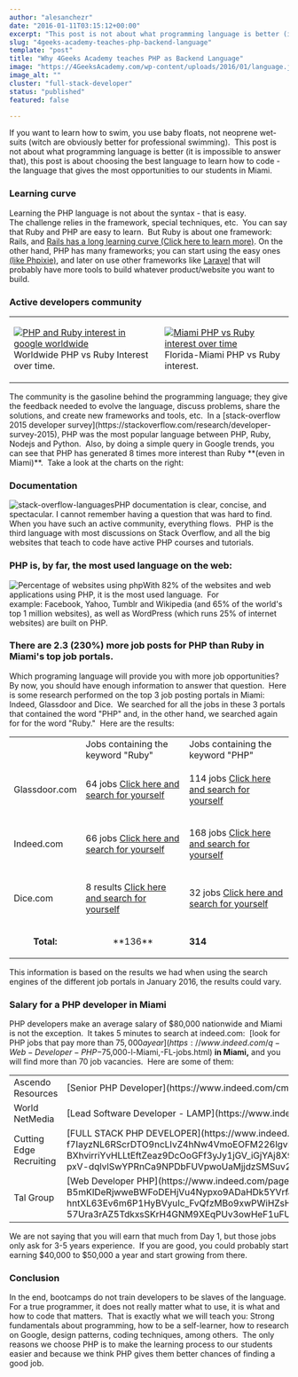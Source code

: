 ```yaml
---
author: "alesanchezr"
date: "2016-01-11T03:15:12+00:00"
excerpt: "This post is not about what programming language is better (it's impossible to answer that), this post is about choosing the best language to learn how to code."
slug: "4geeks-academy-teaches-php-backend-language"
template: "post"
title: "Why 4Geeks Academy teaches PHP as Backend Language"
image: "https://4GeeksAcademy.com/wp-content/uploads/2016/01/language.jpeg"
image_alt: ""
cluster: "full-stack-developer"
status: "published"
featured: false

---
```


If you want to learn how to swim, you use baby floats, not neoprene wet-suits (witch are obviously better for professional swimming).  This post is not about what programming language is better (it is impossible to answer that), this post is about choosing the best language to learn how to code - the language that gives the most opportunities to our students in Miami.


### Learning curve


Learning the PHP language is not about the syntax - that is easy.  The challenge relies in the framework, special techniques, etc.  You can say that Ruby and PHP are easy to learn.  But Ruby is about one framework: Rails, and [Rails has a long learning curve (Click here to learn more)](https://www.codefellows.org/blog/this-is-why-learning-rails-is-hard). On the other hand, PHP has many frameworks; you can start using the easy ones [(like Phpixie)](https://phpixie.com/), and later on use other frameworks like [Laravel](https://laravel.com/) that will probably have more tools to build whatever product/website you want to build.


### Active developers community


<table class="table table-striped" >
<tbody >
<tr >

<td >

[![PHP and Ruby interest in google worldwide](https://storage.googleapis.com/4geeks-academy-website/blog/2016/01/Screen-Shot-2016-01-10-at-6.49.23-PM-1.png)](https://storage.googleapis.com/4geeks-academy-website/blog/2016/01/Screen-Shot-2016-01-10-at-6.49.23-PM-1.png) Worldwide PHP vs Ruby Interest over time.
</td>

<td >

[![Miami PHP vs Ruby interest over time](https://storage.googleapis.com/4geeks-academy-website/blog/2016/01/Screen-Shot-2016-01-10-at-6.54.45-PM-1.png)](https://storage.googleapis.com/4geeks-academy-website/blog/2016/01/Screen-Shot-2016-01-10-at-6.54.45-PM-1.png) Florida-Miami PHP vs Ruby interest.
</td>
</tr>
</tbody>
</table>
The community is the gasoline behind the programming language; they give the feedback needed to evolve the language, discuss problems, share the solutions, and create new frameworks and tools, etc.  In a [stack-overflow 2015 developer survey](https://stackoverflow.com/research/developer-survey-2015), PHP was the most popular language between PHP, Ruby, Nodejs and Python.  Also, by doing a simple query in Google trends, you can see that PHP has generated 8 times more interest than Ruby **(even in Miami)**.  Take a look at the charts on the right:


### Documentation


![stack-overflow-languages](https://storage.googleapis.com/4geeks-academy-website/blog/2016/01/stack-overflow-languages-2.png)PHP documentation is clear, concise, and spectacular. I cannot remember having a question that was hard to find.  When you have such an active community, everything flows.  PHP is the third language with most discussions on Stack Overflow, and all the big websites that teach to code have active PHP courses and tutorials.


### PHP is, by far, the most used language on the web:


![Percentage of websites using php](https://storage.googleapis.com/4geeks-academy-website/blog/2016/01/Screen-Shot-2016-01-10-at-7.37.48-PM-2.png)With 82% of the websites and web applications using PHP, it is the most used language.  For example: Facebook, Yahoo, Tumblr and Wikipedia (and 65% of the world's top 1 million websites), as well as WordPress (which runs 25% of internet websites) are built on PHP.




### There are 2.3 (230%) more job posts for PHP than Ruby in Miami's top job portals.


Which programing language will provide you with more job opportunities?  By now, you should have enough information to answer that question.  Here is some research performed on the top 3 job posting portals in Miami: Indeed, Glassdoor and Dice.  We searched for all the jobs in these 3 portals that contained the word "PHP" and, in the other hand, we searched again for for the word "Ruby."  Here are the results:
<table class="table table-striped" >
<tbody >
<tr >

<td >
</td>

<td >Jobs containing the keyword "Ruby"
</td>

<td >Jobs containing the keyword "PHP"
</td>
</tr>
<tr >

<td >


Glassdoor.com



</td>

<td >


64 jobs
[Click here and search for yourself](https://www.glassdoor.ca/Job/miami-ruby-jobs-SRCH_IL.0,5_IC1154170_KE6,10.htm)



</td>

<td >


114 jobs
[Click here and search for yourself](https://www.glassdoor.ca/Job/miami-php-jobs-SRCH_IL.0,5_IC1154170_KO6,9.htm)



</td>
</tr>
<tr >

<td >


Indeed.com



</td>

<td >


66 jobs
[Click here and search for yourself](https://www.indeed.com/jobs?q=Ruby&l=Miami%2C+FL)



</td>

<td >


168 jobs
[Click here and search for yourself](https://www.indeed.com/jobs?q=PHP&l=Miami%2C+FL)



</td>
</tr>
<tr >

<td >


Dice.com



</td>

<td >


8 results
[Click here and search for yourself](https://www.dice.com/jobs?q=ruby&l=Miami&searchid=1136671588756)



</td>

<td >


32 jobs
[Click here and search for yourself](https://www.dice.com/jobs?q=php&l=Miami&searchid=9729181635194)



</td>
</tr>
<tr >

<td style="text-align: center;" >


**Total:**



</td>

<td style="text-align: center;" >**136**
</td>

<td >


**314**



</td>
</tr>
</tbody>
</table>
This information is based on the results we had when using the search engines of the different job portals in January 2016, the results could vary.


### Salary for a PHP developer in Miami


PHP developers make an average salary of $80,000 nationwide and Miami is not the exception.  It takes 5 minutes to search at indeed.com:  [look for PHP jobs that pay more than $75,000 a year](https://www.indeed.com/q-Web-Developer-PHP-$75,000-l-Miami,-FL-jobs.html) **in Miami,** and you will find more than 70 job vacancies.  Here are some of them:
<table class="table table-striped" >
<tbody >
<tr >

<td >Ascendo Resources
</td>

<td >[Senior PHP Developer](https://www.indeed.com/cmp/Ascendo-Resources/jobs/Senior-PHP-Developer-3bbcde11b7f47ea0?r=1)
</td>

<td >$100,000 a year
</td>
</tr>
<tr >

<td >World NetMedia
</td>

<td >[Lead Software Developer - LAMP](https://www.indeed.com/rc/clk?jk=ce19d277c156a3d4)
</td>

<td >$100,000 a year
</td>
</tr>
<tr >

<td >Cutting Edge Recruiting
</td>

<td >[FULL STACK PHP DEVELOPER](https://www.indeed.com/pagead/clk?mo=r&ad=-6NYlbfkN0DUnwefsF7K5sI9KMOiuTab93Tl5aV87o5poBYEvjEbgIqlL4VjFWz5O4bJmyHdj-IjLD2PGVIsu0emvbicVdi0mPULCCrb6XYGFE-rRk22MtwgwsA0MgdqGnP4Y_uP6IwDgMAbjFB57dI7EGvF27kwvORKrpdxmLa_J6Wh47ripbm75EK_zA0HgAFrxy36umE-f7IayzNL6RScrDTO9ncLIvZ4hNw4VmoEOFM226lgvKRd4gzidhSUvk5M3XfQc4GNoMUmMWnFPqXCFjL9yKjDGtNTj8eJnkv9zeJIl3-SAfccsZSmcc3fw7FUBEJtfYYHjPJ2ce120_LtkWSKoxsetAINNSobVPzFIu3tcTa0l8nSFG5CRIYhb4dFNkzKGIAY4-PB-SMXWvOUsS8cBkWQ98e4gZHXMAW3uk-BXhvirriYvHLLtEftZeaz9DcOoGFf3yJy1jGV_iGjYAj8X9D4GaiSOJDgsaD7f8UvlUnZfBPgD7FADSMVT8LAo5oFKQ8I7e3xeFQj_KM4pOWpdHZndISkmy6tt3ihngqk7JDmeSGFUwKhu0fkQ6Z2tIg_BJbCOstRQG8tXrcx2QQYFlR1v9pLF2weivvw6JJAcx-KFzO6ZgW15WX8oCbyjZgVlV5u7KkwrnBzEhBBTifkCQhujqamgTl-Vil4sAgxoisM_EAtFWvvNk9n1dEk1LBUCD8HL4nYOlr_fd55Ut-pxV-dqlvlSwYPRnCa9NPDbFUVpwoUaMjjdzSMSuv2imacd0VUdEcuB3Np9SVUGLPWKVUi1xPptKp6lE41ybrGSM9vcEiNqjKrbxeqc2l7SwqE2O4=&p=4&sk=9a6ab4c649a730e8&fvj=0)
</td>

<td >$85,000 - $120,000 a year
</td>
</tr>
<tr >

<td >Tal Group
</td>

<td >[Web Developer PHP](https://www.indeed.com/pagead/clk?mo=r&ad=-6NYlbfkN0DUnwefsF7K5sI9KMOiuTab93Tl5aV87o5poBYEvjEbgIqlL4VjFWz5O4bJmyHdj-KO9erzvIxvlVA9f2oDebmhawH3uo0bb15lxQhEYo4URKiHyAhVqgW20PmNMiLg3jwAiNnsC-t8J5hx8R4xoiZgfBqRErX-B5mKIDeRjwweBWFoDEHjVu4Nypxo9ADaHDk5YVrfJKoz1ZyNFxUMTfTGoHT38q60fg34Div5G_L3gaC1s8rkh7UeeB3-fWGFfiLhWK_4EomEIcL1Rh8rTdSTaEDtPJQ4KspiAlENT_P4V02GqXZDbEYK6olYtuVYxT-hntXL63Ev6m6P1HyBVyuIc_FvQfzMBo9xwPWiHZsHBeAtCIgJTKP1AkWFH3jEyR33qQzGkVtDkP4QWVBMYVPKw0qX19TVobc5X5wkkFG0Za_V_tDbeHSJ2R74T1wnj323HHvOut9iNQDYoAuUy6HKDkTwN_8DwiznEEjDuZuyCwz9dduREDXxtJjyH7YzUiOQEAaAlFIXlvrmQK6VuwF0B1jbCnfaWSyldUH4n7gSYjboitsJePsotyZhaaHQ8yILuc4H85_uq74QO0tno2qnmO788kmUMp4E2-57Ura3rAZ5TdkxsSKrH4GNM9XEqPUv3owHeF1uFUYtWLlLQL6XZo4nhne3jTdn_pxmbhGUYmkIxNZKRelU6hUVqvzxFG5slkzvsTYydSdEwhV5fl8yTu55psWFckpi_Sqd3sKj1jXGPVVLwvSwfhofyb9b1Uxe9UE_F0-NBs6C6uy4BvIqfJV6pJGODUB1IuMZfWDseWG8Z_WdJBwZ0Q8WhSVNsfE=&p=2&sk=4ce7d012be8f6dbf&fvj=0)
</td>

<td >$80,000 a year
</td>
</tr>
</tbody>
</table>
We are not saying that you will earn that much from Day 1, but those jobs only ask for 3-5 years experience.  If you are good, you could probably start earning $40,000 to $50,000 a year and start growing from there.


### Conclusion


In the end, bootcamps do not train developers to be slaves of the language.  For a true programmer, it does not really matter what to use, it is what and how to code that matters.  That is exactly what we will teach you: Strong fundamentals about programming, how to be a self-learner, how to research on Google, design patterns, coding techniques, among others.  The only reasons we choose PHP is to make the learning process to our students easier and because we think PHP gives them better chances of finding a good job.
